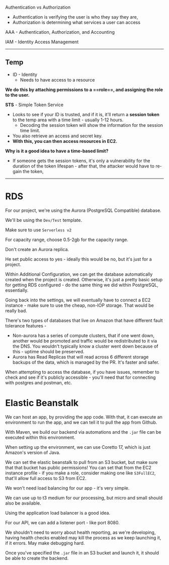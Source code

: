 Authentication vs Authorization
 - Authentication is verifying the user is who they say they are, 
 - Authorization is determining what services a user can access

AAA - Authentication, Authorization, and Accounting

IAM - Identity Access Management

---

## Temp
 - ID - Identity
	 - Needs to have access to a resource

**We do this by attaching permissions to a ==role==, and assigning the role to the user.**

**STS** - Simple Token Service
 - Looks to see if your ID is trusted, and if it is, it'll return a **session token** to the temp area with a time limit - usually 1-12 hours.
	 - Decoding the session token will show the information for the session time limit.
 - You also retrieve an access and secret key.
 - **With this, you can then access resources in EC2.**

**Why is it a good idea to have a time-based limit?**
 - If someone gets the session tokens, it's only a vulnerability for the duration of the token lifespan - after that, the attacker would have to re-gain the token,

---

# RDS

For our project, we're using the Aurora (PostgreSQL Compatible) database.

We'll be using the `Dev/Test` template.

Make sure to use `Serverless v2`

For capacity range, choose 0.5-2gb for the capacity range.

Don't create an Aurora replica.

He set public access to yes - ideally this would be no, but it's just for a project.

Within Additional Configuration, we can get the database automatically created when the project is created. Otherwise, it's just a pretty basic setup for getting RDS configured - do the same thing we did within PostgreSQL, essentially.

Going back into the settings, we will eventually have to connect a EC2 instance - make sure to use the cheap, non-IOP storage. That would be really bad.

There's two types of databases that live on Amazon that have different fault tolerance features - 
 - Non-aurora has a series of compute clusters, that if one went down, another would be promoted and traffic would be redistributed to it via the DNS. You wouldn't typically know a cluster went down because of this - uptime should be preserved.
 - Aurora has Read Replicas that will read across 6 different storage backups of the data, which is managed by the PR. It's faster and safer.

When attempting to access the database, if you have issues, remember to check and see if it's publicly accessible - you'll need that for connecting with postgres and postman, etc.


# Elastic Beanstalk

We can host an app, by providing the app code. With that, it can execute an environment to run the app, and we can tell it to pull the app from Github. 

With Maven, we build our backend via automations and the `.jar` file can be executed within this environment. 

When setting up the environment, we can use Coretto 17, which is just Amazon's version of Java.

We can set the elastic beanstalk to pull from an S3 bucket, but make sure that that bucket has public permissions! You can set that from the EC2 instance profile - if you make a role, consider making one like `S3FullEC2`, that'll allow full access to S3 from EC2.

We won't need load balancing for our app - it's very simple.

We can use up to t3 medium for our processing, but micro and small should also be available.

Using the application load balancer is a good idea.

For our API, we can add a listener port - like port 8080.

We shouldn't need to worry about health reporting, as we're developing, having health checks enabled may kill the process as we keep launching it, if it errors. May make debugging hard.

Once you've specified the `.jar` file in an S3 bucket and launch it, it should be able to create the backend.